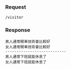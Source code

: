

### Request 
`/visitor`

### Response
	男人通常開車技術會比較好
	女人通常開車技術會比較好
	---------------------------
	男人通常下班就能休息了
	女人通常下班就能休息了
	

